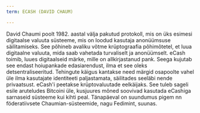 ```yaml
---
term: ECASH (DAVID CHAUM)

---
```

David Chaumi poolt 1982. aastal välja pakutud protokoll, mis on üks esimesi digitaalse valuuta süsteeme, mis on loodud kasutaja anonüümsuse säilitamiseks. See põhineb avaliku võtme krüptograafia põhimõtetel, et luua digitaalne valuuta, mida saab vahetada turvaliselt ja anonüümselt. eCash toimib, luues digitaalseid märke, mille on allkirjastanud pank. Seega kujutab see endast hoiupankade edasiarendust, ilma et see oleks detsentraliseeritud. Tehingute käigus kantakse need märgid osapoolte vahel üle ilma kasutajate identiteeti paljastamata, säilitades seeläbi nende privaatsust. eCash'i peetakse krüptovaluutade eelkäijaks. See tuleb sageli esile aruteludes Bitcoini üle, kusjuures mõned soovivad kasutada eCashiga sarnaseid süsteeme kui kihti peal. Tänapäeval on suundumus pigem nn föderatiivsete Chaumian-süsteemide, nagu Fedimint, suunas.